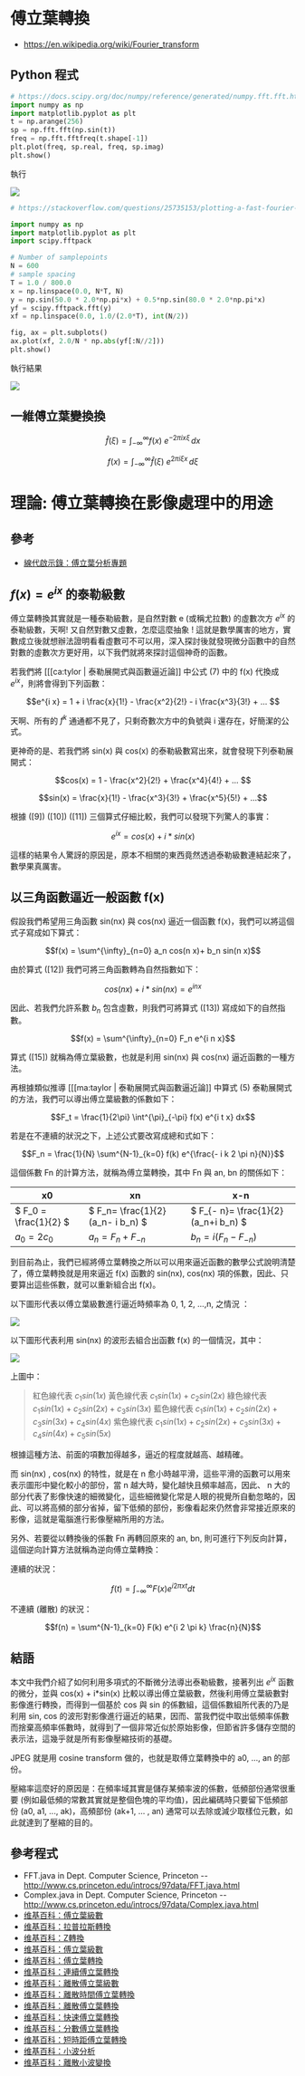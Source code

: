# 傅立葉轉換

* https://en.wikipedia.org/wiki/Fourier_transform

## Python 程式

```py
# https://docs.scipy.org/doc/numpy/reference/generated/numpy.fft.fft.html
import numpy as np
import matplotlib.pyplot as plt
t = np.arange(256)
sp = np.fft.fft(np.sin(t))
freq = np.fft.fftfreq(t.shape[-1])
plt.plot(freq, sp.real, freq, sp.imag)
plt.show()
```

執行

![](./img/fft1.png)


```py
# https://stackoverflow.com/questions/25735153/plotting-a-fast-fourier-transform-in-python

import numpy as np
import matplotlib.pyplot as plt
import scipy.fftpack

# Number of samplepoints
N = 600
# sample spacing
T = 1.0 / 800.0
x = np.linspace(0.0, N*T, N)
y = np.sin(50.0 * 2.0*np.pi*x) + 0.5*np.sin(80.0 * 2.0*np.pi*x)
yf = scipy.fftpack.fft(y)
xf = np.linspace(0.0, 1.0/(2.0*T), int(N/2))

fig, ax = plt.subplots()
ax.plot(xf, 2.0/N * np.abs(yf[:N//2]))
plt.show()
```

執行結果

![](./img/fft2.png)

## 一維傅立葉變換換

```math
\hat{f}(\xi) = \int_{-\infty}^\infty f(x)\ e^{- 2\pi i x \xi}\,dx
```

```math
f(x) = \int_{-\infty}^\infty \hat f(\xi)\ e^{2 \pi i \xi x}\,d\xi
```

# 理論: 傅立葉轉換在影像處理中的用途

## 參考

* [線代啟示錄：傅立葉分析專題](http://ccjou.wordpress.com/%E5%B0%88%E9%A1%8C%E6%8E%A2%E7%A9%B6/%E5%82%85%E7%AB%8B%E8%91%89%E5%88%86%E6%9E%90%E5%B0%88%E9%A1%8C/)

## $`f(x) = e^{i x} `$ 的泰勒級數
傅立葉轉換其實就是一種泰勒級數，是自然對數 e (或稱尤拉數) 的虛數次方 $`e^{i x} `$ 的泰勒級數，天啊! 又自然對數又虛數，怎麼這麼抽象 ! 這就是數學厲害的地方，實數成立後就想辦法證明看看虛數可不可以用，深入探討後就發現微分函數中的自然對數的虛數次方更好用，以下我們就將來探討這個神奇的函數。


若我們將 [[[ca:tylor | 泰勒展開式與函數逼近論]] 中公式 (7) 中的 f(x) 代換成 $`e^{ix} `$，則將會得到下列函數：

```math
e^{i x} = 1 + i \frac{x}{1!} - \frac{x^2}{2!} - i \frac{x^3}{3!} + ... 
```

天啊、所有的 $`f^k `$ 通通都不見了，只剩奇數次方中的負號與 i 還存在，好簡潔的公式。


更神奇的是、若我們將 sin(x) 與 cos(x) 的泰勒級數寫出來，就會發現下列泰勒展開式：


```math
cos(x) = 1 - \frac{x^2}{2!} + \frac{x^4}{4!} + ... 
```

```math
sin(x) = \frac{x}{1!} - \frac{x^3}{3!} + \frac{x^5}{5!} + ...
```

根據 ([9]) ([10]) ([11]) 三個算式仔細比較，我們可以發現下列驚人的事實：


```math
e^{i x} = cos(x) + i * sin(x) 
```

這樣的結果令人驚訝的原因是，原本不相關的東西竟然透過泰勒級數連結起來了，數學果真厲害。

## 以三角函數逼近一般函數 f(x)

假設我們希望用三角函數 sin(nx) 與 cos(nx) 逼近一個函數 f(x)，我們可以將這個式子寫成如下算式：

```math
f(x) = \sum^{\infty}_{n=0} a_n cos(n x)+ b_n sin(n x)
```

由於算式 ([12]) 我們可將三角函數轉為自然指數如下：

```math
cos(n x) + i * sin(n x) = e^{i n x}
```

因此、若我們允許系數 $`b_n `$ 包含虛數，則我們可將算式 ([13]) 寫成如下的自然指數。

```math
f(x) = \sum^{\infty}_{n=0} F_n e^{i n x}
```

算式 ([15]) 就稱為傅立葉級數，也就是利用 sin(nx) 與 cos(nx) 逼近函數的一種方法。


再根據類似推導 [[[ma:taylor | 泰勒展開式與函數逼近論]] 中算式 (5) 泰勒展開式的方法，我們可以導出傅立葉級數的係數如下：

```math
F_t = \frac{1}{2\pi} \int^{\pi}_{-\pi} f(x) e^{i t x} dx
```

若是在不連續的狀況之下，上述公式要改寫成總和式如下：

```math
F_n = \frac{1}{N} \sum^{N-1}_{k=0} f(k) e^{\frac{- i k 2 \pi n}{N}}
```

這個係數 Fn 的計算方法，就稱為傅立葉轉換，其中 Fn 與 an, bn 的關係如下：

x0    | xn             | x-n    
--------|-----------------|---------
$` F_0 = \frac{1}{2} `$ | $` F_n= \frac{1}{2} (a_n- i b_n) `$ | $` F_{- n}= \frac{1}{2} (a_n+i b_n) `$
$` a_0 = 2 c_0 `$ | $` a_n=F_n+F_{- n} `$ | $`  b_n=i (F_n-F_{-n}) `$

到目前為止，我們已經將傅立葉轉換之所以可以用來逼近函數的數學公式說明清楚了，傅立葉轉換就是用來逼近 f(x) 函數的 sin(nx), cos(nx) 項的係數，因此、只要算出這些係數，就可以重新組合出 f(x)。

以下圖形代表以傅立葉級數進行逼近時頻率為 0, 1, 2, ...,n, 之情況 ：

![](http://ccckmit.wdfiles.com/local--files/ca:fourier/FFT_dft0.gif)


以下圖形代表利用 sin(nx) 的波形去組合出函數 f(x) 的一個情況，其中：

![](http://ccckmit.wdfiles.com/local--files/ca:fourier/FFT_SinWave.gif)

上圖中：

> 紅色線代表 $`c_1 sin(1 x) `$
> 黃色線代表 $`c_1 sin(1x)+c_2 sin(2x) `$
> 綠色線代表 $`c_1 sin(1x)+c_2 sin(2x)+c_3 sin(3x) `$
> 藍色線代表 $`c_1 sin(1x)+c_2 sin(2x)+c_3 sin(3x)+c_4 sin(4x) `$
> 紫色線代表 $`c_1 sin(1x)+c_2 sin(2x)+c_3 sin(3x)+c_4 sin(4x)+c_5 sin(5x) `$

根據這種方法、前面的項數加得越多，逼近的程度就越高、越精確。

而 sin(nx) , cos(nx) 的特性，就是在 n 愈小時越平滑，這些平滑的函數可以用來表示圖形中變化較小的部份，當 n 越大時，變化越快且頻率越高，因此、 n 大的部分代表了影像快速的細微變化，這些細微變化常是人眼的視覺所自動忽略的，因此、可以將高頻的部分省掉，留下低頻的部份，影像看起來仍然會非常接近原來的影像，這就是電腦進行影像壓縮所用的方法。

另外、若要從以轉換後的係數 Fn 再轉回原來的 an, bn, 則可進行下列反向計算，這個逆向計算方法就稱為逆向傅立葉轉換：

連續的狀況：

```math
f(t) = \int^\infty_{- \infty} F(x) e^{i 2 \pi x t} dt
```

不連續 (離散) 的狀況：

```math
f(n) = \sum^{N-1}_{k=0} F(k) e^{i 2 \pi k} \frac{n}{N}
```

## 結語

本文中我們介紹了如何利用多項式的不斷微分法導出泰勒級數，接著列出 $`e^{i x} `$ 函數的微分，並與 cos(x) + i*sin(x) 比較以導出傅立葉級數，然後利用傅立葉級數對影像進行轉換，而得到一個基於 cos 與 sin 的係數組，這個係數組所代表的乃是利用 sin, cos 的波形對影像進行逼近的結果，因而、當我們從中取出低頻率係數而捨棄高頻率係數時，就得到了一個非常近似於原始影像，但節省許多儲存空間的表示法，這幾乎就是所有影像壓縮技術的基礎。

JPEG 就是用 cosine transform 做的，也就是取傅立葉轉換中的 a0, ..., an 的部份。

壓縮率這麼好的原因是：在頻率域其實是儲存某頻率波的係數，低頻部份通常很重要 (例如最低頻的常數其實就是整個色塊的平均值)，因此編碼時只要留下低頻部份 (a0, a1, ..., ak)，高頻部份 (ak+1, ... , an) 通常可以去除或減少取樣位元數，如此就達到了壓縮的目的。

## 參考程式

* FFT.java in Dept. Computer Science, Princeton -- http://www.cs.princeton.edu/introcs/97data/FFT.java.html
* Complex.java in Dept. Computer Science, Princeton -- http://www.cs.princeton.edu/introcs/97data/Complex.java.html
* [维基百科：傅立葉級數](http://zh.wikipedia.org/wiki/%E5%82%85%E9%87%8C%E5%8F%B6%E7%BA%A7%E6%95%B0) 
* [维基百科：拉普拉斯轉換](http://zh.wikipedia.org/wiki/%E6%8B%89%E6%99%AE%E6%8B%89%E6%96%AF%E5%8F%98%E6%8D%A2) 
* [维基百科：Z轉換](http://zh.wikipedia.org/wiki/Z%E8%BD%89%E6%8F%9B)
* [维基百科：傅立葉級數](http://zh.wikipedia.org/wiki/%E5%82%85%E9%87%8C%E5%8F%B6%E7%BA%A7%E6%95%B0)
* [维基百科：傅立葉轉換](http://zh.wikipedia.org/wiki/%E5%82%85%E9%87%8C%E5%8F%B6%E5%8F%98%E6%8D%A2)
* [维基百科：連續傅立葉轉換](http://zh.wikipedia.org/wiki/%E8%BF%9E%E7%BB%AD%E5%82%85%E9%87%8C%E5%8F%B6%E5%8F%98%E6%8D%A2)
* [维基百科：離散傅立葉級數](http://zh.wikipedia.org/wiki/%E7%A6%BB%E6%95%A3%E5%82%85%E9%87%8C%E5%8F%B6%E7%BA%A7%E6%95%B0)
* [维基百科：離散時間傅立葉轉換](http://zh.wikipedia.org/wiki/%E7%A6%BB%E6%95%A3%E6%97%B6%E9%97%B4%E5%82%85%E9%87%8C%E5%8F%B6%E5%8F%98%E6%8D%A2)
* [维基百科：離散傅立葉轉換](http://zh.wikipedia.org/wiki/%E7%A6%BB%E6%95%A3%E5%82%85%E9%87%8C%E5%8F%B6%E5%8F%98%E6%8D%A2)
* [维基百科：快速傅立葉轉換](http://zh.wikipedia.org/wiki/%E5%BF%AB%E9%80%9F%E5%82%85%E9%87%8C%E5%8F%B6%E5%8F%98%E6%8D%A2)
* [维基百科：分數傅立葉轉換](http://zh.wikipedia.org/wiki/%E5%88%86%E6%95%B8%E5%82%85%E7%AB%8B%E8%91%89%E8%BD%89%E6%8F%9B)
* [维基百科：短時距傅立葉轉換](http://zh.wikipedia.org/wiki/%E7%9F%AD%E6%99%82%E8%B7%9D%E5%82%85%E7%AB%8B%E8%91%89%E8%BD%89%E6%8F%9B)
* [维基百科：小波分析](http://zh.wikipedia.org/wiki/%E5%B0%8F%E6%B3%A2%E5%88%86%E6%9E%90)
* [维基百科：離散小波變換](http://zh.wikipedia.org/wiki/%E9%9B%A2%E6%95%A3%E5%B0%8F%E6%B3%A2%E8%AE%8A%E6%8F%9B)

